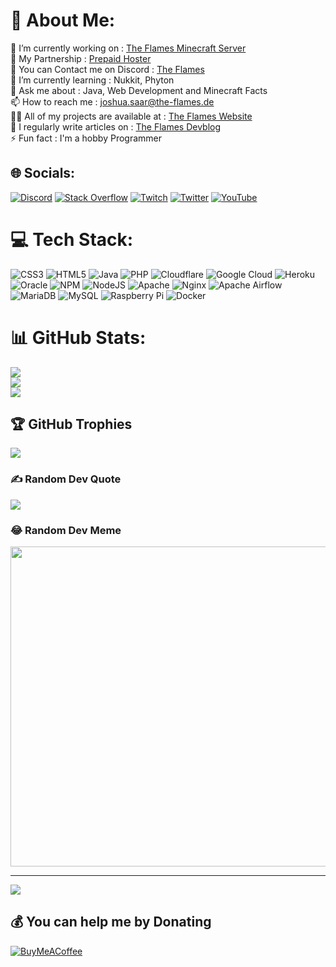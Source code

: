 # 💫 About Me:
🔭 I’m currently working on : [The Flames Minecraft Server](https://the-flames.de)<br>👯 My Partnership : [Prepaid Hoster](https://pph.sh/partner/47114)<br>🔵 You can Contact me on Discord : [The Flames](https://discord.gg/pBSChMRTHa)<br>🌱 I’m currently learning : Nukkit, Phyton<br>💬 Ask me about : Java, Web Development and Minecraft Facts<br>📫 How to reach me : [joshua.saar@the-flames.de](mailto:joshua.saar@the-flames.de)<br>👨‍💻 All of my projects are available at : [The Flames Website](https://the-flames.de)<br>📝 I regularly write articles on : [The Flames Devblog](https://devblog.the-flames.de)<br>⚡ Fun fact : I'm a hobby Programmer


## 🌐 Socials:
[![Discord](https://img.shields.io/badge/Discord-%237289DA.svg?logo=discord&logoColor=white)](htttps://discord.gg/https://discord.gg/pBSChMRTHa) [![Stack Overflow](https://img.shields.io/badge/-Stackoverflow-FE7A16?logo=stack-overflow&logoColor=white)](https://stackoverflow.com/users/19649555) [![Twitch](https://img.shields.io/badge/Twitch-%239146FF.svg?logo=Twitch&logoColor=white)](https://twitch.tv/creperozelot) [![Twitter](https://img.shields.io/badge/Twitter-%231DA1F2.svg?logo=Twitter&logoColor=white)](https://twitter.com/creperozelot) [![YouTube](https://img.shields.io/badge/YouTube-%23FF0000.svg?logo=YouTube&logoColor=white)](https://youtube.com/c/https://) 

# 💻 Tech Stack:
![CSS3](https://img.shields.io/badge/css3-%231572B6.svg?style=for-the-badge&logo=css3&logoColor=white) ![HTML5](https://img.shields.io/badge/html5-%23E34F26.svg?style=for-the-badge&logo=html5&logoColor=white) ![Java](https://img.shields.io/badge/java-%23ED8B00.svg?style=for-the-badge&logo=java&logoColor=white) ![PHP](https://img.shields.io/badge/php-%23777BB4.svg?style=for-the-badge&logo=php&logoColor=white) ![Cloudflare](https://img.shields.io/badge/Cloudflare-F38020?style=for-the-badge&logo=Cloudflare&logoColor=white) ![Google Cloud](https://img.shields.io/badge/Google%20Cloud-%234285F4.svg?style=for-the-badge&logo=google-cloud&logoColor=white) ![Heroku](https://img.shields.io/badge/heroku-%23430098.svg?style=for-the-badge&logo=heroku&logoColor=white) ![Oracle](https://img.shields.io/badge/Oracle-F80000?style=for-the-badge&logo=oracle&logoColor=white) ![NPM](https://img.shields.io/badge/NPM-%23000000.svg?style=for-the-badge&logo=npm&logoColor=white) ![NodeJS](https://img.shields.io/badge/node.js-6DA55F?style=for-the-badge&logo=node.js&logoColor=white) ![Apache](https://img.shields.io/badge/apache-%23D42029.svg?style=for-the-badge&logo=apache&logoColor=white) ![Nginx](https://img.shields.io/badge/nginx-%23009639.svg?style=for-the-badge&logo=nginx&logoColor=white) ![Apache Airflow](https://img.shields.io/badge/Apache%20Airflow-017CEE?style=for-the-badge&logo=Apache%20Airflow&logoColor=white) ![MariaDB](https://img.shields.io/badge/MariaDB-003545?style=for-the-badge&logo=mariadb&logoColor=white) ![MySQL](https://img.shields.io/badge/mysql-%2300f.svg?style=for-the-badge&logo=mysql&logoColor=white) ![Raspberry Pi](https://img.shields.io/badge/-RaspberryPi-C51A4A?style=for-the-badge&logo=Raspberry-Pi) ![Docker](https://img.shields.io/badge/docker-%230db7ed.svg?style=for-the-badge&logo=docker&logoColor=white)
# 📊 GitHub Stats:
![](https://github-readme-stats.vercel.app/api?username=creperozelot&theme=merko&hide_border=false&include_all_commits=true&count_private=true)<br/>
![](https://github-readme-streak-stats.herokuapp.com/?user=creperozelot&theme=merko&hide_border=false)<br/>
![](https://github-readme-stats.vercel.app/api/top-langs/?username=creperozelot&theme=merko&hide_border=false&include_all_commits=true&count_private=true&layout=compact)

## 🏆 GitHub Trophies
![](https://github-profile-trophy.vercel.app/?username=creperozelot&theme=radical&no-frame=false&no-bg=true&margin-w=4)

### ✍️ Random Dev Quote
![](https://quotes-github-readme.vercel.app/api?type=horizontal&theme=radical)

### 😂 Random Dev Meme
<img src="https://random-memer.herokuapp.com/" width="512px"/>

---
[![](https://visitcount.itsvg.in/api?id=creperozelot&icon=0&color=0)](https://visitcount.itsvg.in)

  ## 💰 You can help me by Donating
  [![BuyMeACoffee](https://img.shields.io/badge/Buy%20Me%20a%20Coffee-ffdd00?style=for-the-badge&logo=buy-me-a-coffee&logoColor=black)](https://buymeacoffee.com/https://www.buymeacoffee.com/TheFlames) 

  <!-- Proudly created with GPRM ( https://gprm.itsvg.in ) -->
  
